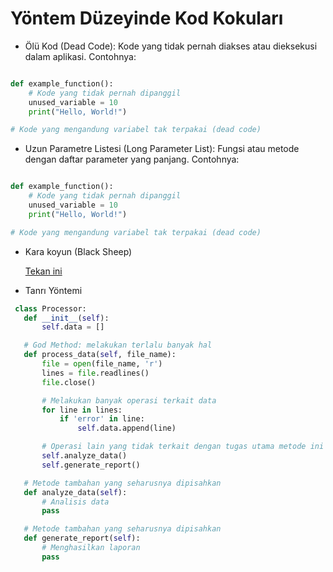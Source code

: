 #  Yöntem Düzeyinde Kod Kokuları


* Ölü Kod (Dead Code):
Kode yang tidak pernah diakses atau dieksekusi dalam aplikasi. Contohnya:

```python

def example_function():
    # Kode yang tidak pernah dipanggil
    unused_variable = 10
    print("Hello, World!")

# Kode yang mengandung variabel tak terpakai (dead code)
```

* Uzun Parametre Listesi (Long Parameter List):
Fungsi atau metode dengan daftar parameter yang panjang. Contohnya:
```python

def example_function():
    # Kode yang tidak pernah dipanggil
    unused_variable = 10
    print("Hello, World!")

# Kode yang mengandung variabel tak terpakai (dead code)
```

* Kara koyun (Black Sheep)
  
  [Tekan ini](https://medium.com/thinkster-io/code-smell-black-sheep-method-9fc4a952cee6)

* Tanrı Yöntemi


 ```python 
  class Processor:
    def __init__(self):
        self.data = []

    # God Method: melakukan terlalu banyak hal
    def process_data(self, file_name):
        file = open(file_name, 'r')
        lines = file.readlines()
        file.close()

        # Melakukan banyak operasi terkait data
        for line in lines:
            if 'error' in line:
                self.data.append(line)

        # Operasi lain yang tidak terkait dengan tugas utama metode ini
        self.analyze_data()
        self.generate_report()

    # Metode tambahan yang seharusnya dipisahkan
    def analyze_data(self):
        # Analisis data
        pass

    # Metode tambahan yang seharusnya dipisahkan
    def generate_report(self):
        # Menghasilkan laporan
        pass

```

